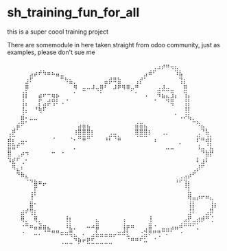 # sh_training_fun_for_all
this is a super coool training project 

There are somemodule in here taken straight from odoo community, just as examples, please don't sue me

⠀⠀⠀⠀⠀⠀⠀⠀⠀⠀⠀⠀⠀⠀⠀⠀⠀⠀⠀⠀⠀⠀⠀⠀⠀⠀⠀⠀⠀⠀⠀⠀⠀⢀⣠⡴⠶⢤⣄⠀⠀⠀⠀⠀⠀⠀⠀⠀
⠀⠀⠀⠀⠀⣠⡴⠞⠳⠶⠦⣤⣀⠀⠀⠀⠀⠀⠀⠀⠀⠀⠀⠀⠀⠀⠀⠀⠀⠀⠀⣠⠾⠋⠀⠀⠀⠀⠹⣧⠀⠀⠀⠀⠀⠀⠀⠀
⠀⠀⠀⠀⣰⠏⠀⠀⠀⠀⠀⠀⠉⠳⣦⡀⠀⠀⠀⠀⠀⠀⣤⡾⠿⣷⠀⠀⠀⢠⡞⠁⠀⠀⠀⠀⠀⠀⠀⢹⡆⠀⠀⠀⠀⠀⠀⠀
⠀⠀⠀⠀⡿⠀⠀⠀⠀⠀⠀⠀⠀⠀⠀⠻⠀⣤⠤⠼⢤⡿⠃⠀⠼⠟⠻⠿⡤⠛⠀⠀⠀⠀⣠⣼⣤⣀⠀⠀⣿⠀⠀⠀⠀⠀⠀⠀
⠀⠀⠀⢸⡇⠀⠀⣴⠖⠒⢶⡦⠀⠀⠀⠁⠀⠀⠀⠀⠀⠁⠀⠀⠀⠀⠀⠀⠀⠁⠀⠠⠀⠀⠻⣦⣄⣹⡄⠀⢹⡄⠀⠀⠀⠀⠀⠀
⠀⠀⠀⢸⡄⠀⠀⡏⣠⡾⢻⠇⠠⠈⠀⠀⠀⠀⠀⠀⠀⠀⠀⠀⠀⠀⠀⠀⠀⠀⠀⠀⠀⠈⠀⠀⠙⢿⠀⠀⢸⡇⠀⠀⠀⠀⠀⠀
⠀⠀⠀⢸⡄⠀⠘⢷⠏⠀⠀⠀⠀⠀⠀⠀⠀⠀⠀⠀⠀⠀⠀⠀⠀⠀⠀⠀⠀⠀⠀⠀⠀⠀⠀⠀⠀⠀⠀⠀⢸⡇⠀⠀⠀⠀⠀⠀
⠀⠀⠀⣾⠄⣀⣀⠀⠀⠀⠀⠀⠀⠀⠀⠀⠀⠀⠀⠀⠀⠀⠀⠀⠀⠀⠀⠀⠀⠀⠀⠀⠀⠀⠀⠀⠀⠀⠁⠠⠜⢧⡀⠀⠀⠀⠀⠀
⠀⠀⣴⠟⠁⠀⠀⠀⠀⠀⠀⠀⠀⠀⠀⠀⣠⣤⣄⠀⠀⠀⠀⠀⠀⠀⠀⠀⠀⣴⣶⣄⠀⠀⠀⠀⠀⠀⠀⠀⠀⠀⠉⠳⣄⠀⠀⠀
⢀⡾⠁⠀⠀⠀⠀⠀⠀⠀⠀⠀⠀⠀⠀⢰⣿⣿⣿⡆⠀⠀⠀⢀⣀⠀⠀⠀⠀⣿⣿⣿⡆⠀⠀⢀⡀⠀⠀⠀⠀⠀⠀⢀⠙⣧⠀⠀
⣼⡍⠀⣀⡀⠀⠀⠀⠀⠀⠐⠀⠀⠀⠐⠄⠛⠿⠛⠁⠀⠀⠰⠏⠙⠷⠀⠀⠀⠈⠉⠉⠀⢠⠀⠀⠀⠀⠀⠀⠀⠀⠀⡟⠶⣼⡇⠀
⣿⣷⠞⠉⠀⠀⠀⠀⠀⠀⠀⠀⠀⠀⠀⡀⠀⠀⠀⠀⠀⠀⠀⠀⠀⠀⠀⠀⠀⠀⠀⠀⠀⠀⠀⠀⣀⣀⠀⠁⠀⠀⠀⢰⣀⠘⣇⠀
⣿⠀⢀⡴⠲⠀⠀⠀⠀⠀⠒⠀⠐⠀⠀⠀⠀⠀⠀⠀⠀⠀⠀⠀⠀⠀⠀⠀⠀⠀⠀⠀⠀⠀⠀⠀⠀⠀⠀⠀⠀⠀⠀⠀⠙⣷⡟⠀
⠹⣞⠋⢀⠂⠀⠀⠀⠀⠀⠀⠀⠀⠀⠀⠀⠀⠀⠀⠀⠀⠀⠀⠀⠀⠀⠀⠀⠀⠀⠀⠀⠀⠀⠀⠀⠀⠀⠀⠀⠀⠀⠀⠇⣰⠇⠀⠀
⠀⠻⣄⠆⠀⠀⠀⠀⠀⠀⠀⠀⠀⠀⠀⠀⠀⠀⠀⠀⠀⠀⠀⠀⠀⠀⠀⠀⠀⠀⠀⠀⠀⠀⠀⠀⠀⠀⠀⠀⠀⠀⢀⡼⠋⠀⠀⠀
⠀⠀⠙⠷⣄⠀⠀⠀⠀⠀⠀⠀⠀⠀⠀⠀⠀⠀⠀⠀⠀⠀⠀⠀⠀⠀⠀⠀⠀⠀⠀⠀⠀⠀⠀⠀⠀⠀⠀⢀⣠⡴⠋⠀⠀⠀⠀⠀
⠀⠀⠀⠀⠈⠙⣷⠶⡤⠀⠀⠀⠀⠀⠀⠀⠀⠀⠀⠀⠀⠀⠀⠀⠀⠀⠀⠀⠀⠀⠀⠀⠀⠀⠀⠀⠀⠀⠘⠋⢹⡆⠀⠀⠀⠀⠀⠀
⠀⠀⠀⠀⠀⢀⡏⠀⠀⠀⠀⠀⠀⠀⠀⠀⠀⠀⠀⠀⠀⠀⠀⠀⠀⠀⠀⠀⠀⠀⠀⠀⠀⠀⠀⠀⠀⠀⠀⠀⠈⣇⠀⠀⠀⠀⠀⠀
⠀⠀⠀⠀⠀⢸⠁⠀⠀⠀⠀⠀⠀⠀⠀⠀⠀⠀⠀⠀⠀⠀⠀⠀⠀⠀⠀⠀⠀⠀⠀⠀⠀⠀⠀⠀⠀⠀⠀⠀⠀⢿⣤⡴⠖⠶⣄⠀
⠀⠀⠀⠀⠀⣿⠂⠀⠀⠀⠀⠀⠀⠀⠀⠀⠀⠀⠀⠀⠀⠀⠀⠀⠀⠀⠀⠀⠀⠀⠀⠀⠀⠀⠀⠀⠀⠀⠀⠀⠀⢸⡇⠀⠀⠀⢸⡆
⠀⠀⠀⣴⠞⢻⡆⠀⠀⠀⠀⠀⠀⠀⠀⠀⠀⠀⠀⠀⠀⠀⠀⠀⠀⠀⠀⠀⠀⠀⠀⠀⠀⠀⠀⠀⠀⠀⠀⠀⠀⣸⠇⠀⠀⣠⡿⠀
⠀⠀⠀⢿⡀⠀⢿⡀⠀⠀⠀⠀⠀⢸⡆⠀⠀⠀⠀⠀⣄⠀⠀⠀⠀⠀⢠⠀⠀⠀⠀⠀⢸⠀⠀⠀⠀⠀⠀⠀⣠⡟⣀⣴⡾⠛⢈⠀
⠀⠀⠀⠐⠛⠶⣤⣽⣶⣄⠀⠀⠀⠸⣇⡀⠀⠀⠤⠴⣿⠀⠀⠀⠀⠀⢸⡶⠶⠀⠀⢀⣿⠐⠀⣀⣀⣠⣤⠾⠛⠛⠋⡁⠀⠀⠀⠀
⠀⠀⠀⠐⠀⠀⠤⠄⠈⠉⠛⠛⠶⠶⢿⣄⠀⠄⠀⣠⣧⣤⣤⣤⡤⠶⠾⣇⠀⠀⢐⣽⠟⠛⢛⠉⠍⠁⠀⠐⠀⠀⠀⠀⠀⠀⠀⠀
⠀⠀⠀⠀⠀⠀⠀⠀⠀⠀⠀⠀⢀⣀⣀⠙⡷⠖⣟⣋⣀⣀⣀⣀⠀⠀⠀⠈⠛⠛⠋⠥⠀⠈⠀⠀⠀⠀⠀⠀⠀⠀⠀⠀⠀⠀⠀⠀

